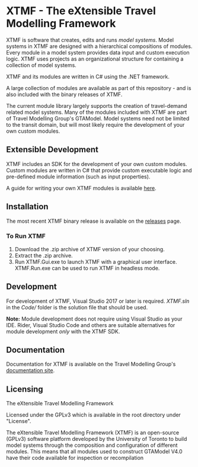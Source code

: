 # XTMF - The eXtensible Travel Modelling Framework

XTMF is software that creates, edits and runs _model systems_. Model systems in XTMF are designed with a hierarchical compositions of modules. Every module in a model system provides data input and custom execution logic. XTMF uses projects as an organizational structure for containing a collection of model systems.

XTMF and its modules are written in C# using the .NET framework.

A large collection of modules are available as part of this repository - and is also included with the binary releases of XTMF.

The current module library largely supports the creation of travel-demand related model systems. Many of the modules included with XTMF are part of Travel Modelling Group's GTAModel. Model systems need not be limited to the transit domain, but will most likely require the development of your own custom modules.

## Extensible Development

XTMF includes an SDK for the development of your own custom modules. Custom modules are written in C# that provide custom executable logic and pre-defined module information (such as input properties).

A guide for writing your own XTMF modules is available [here](http://tmg.utoronto.ca/doc/1.6/xtmf/programming/modules.html 'Writing Custom Modules').

## Installation

The most recent XTMF binary release is available on the [releases](https://github.com/TravelModellingGroup/XTMF/releases 'XTMF Releases') page.

### To Run XTMF

1. Download the .zip archive of XTMF version of your choosing.
2. Extract the .zip archive.
3. Run XTMF.Gui.exe to launch XTMF with a graphical user interface. XTMF.Run.exe can be used to run XTMF in headless mode.

## Development

For development of XTMF, Visual Studio 2017 or later is required. _XTMF.sln_ in the _Code/_ folder is the solution file that should be used.

**Note:** Module development does not require using Visual Studio as your IDE. Rider, Visual Studio Code and others are suitable alternatives for module development _only_ with the XTMF SDK.

## Documentation

Documentation for XTMF is available on the Travel Modelling Group's [documentation site](https://tmg.utoronto.ca/doc 'XTMF User Guide').

## Licensing

The eXtensible Travel Modelling Framework

Licensed under the GPLv3 which is available in the root directory under "License".

The eXtensible Travel Modelling Framework (XTMF) is an open-source (GPLv3) software platform developed by the University of Toronto to build model systems through the composition and configuration of different modules. This means that all modules used to construct GTAModel V4.0 have their code available for inspection or recompilation
